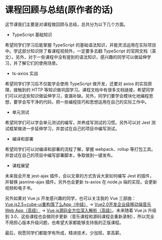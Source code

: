 # 课程回顾与总结(原作者的话)

这节课我们主要是对课程做回顾与总结，总共分为以下几个方面。

- TypeScript 基础知识

希望同学们学习后能掌握 TypeScript 的基础语法知识，并能灵活运用在实际项目中。学这部分知识除了看课程视频外，一定要多去翻 TypeScript 的官网文档（英文）。另外，对于一些课程中没有提到的语法知识，感兴趣的同学可以做延伸学习，并了解它们的使用场景。

- ts-axios 实战

希望同学们学习后不仅能学会使用 TypeScript 做开发，还要对 axios 的实现原理，接触到的 HTTP 等知识做巩固学习。课程文档中有很多文档链接，希望同学们可以对这些知识做延伸学习，查漏补缺。另外，同学们要学会模块化地编程思想，要学会写干净的代码，把一些编程技巧和思想运用在自己的实际工作中。

- 单元测试

希望同学们可以学会单元测试的编写，并养成写测试的习惯。另外可以对 Jest 测试框架做进一步延伸学习，并尝试在自己的项目中编写测试。

- 编译和部署

希望同学们可以对编译和部署的流程了解，掌握 webpack、rollup 等打包工具。并尝试在自己的项目中编写部署脚本，争取做到一键发布。

- 课程展望

未来我会开发 jest-ajax 插件，会以文章的方式告诉大家如何编写 Jest 的插件，并替换 jasmine-ajax 插件。另外也会更新 ts-axios 在 node.js 端的实现，会更新视频和电子书。

另外如果对 Vue.js 开发感兴趣的同学，也可以关注我的 Vue 三部曲：[Vue.js2.5+cube-ui重构饿了么App（中级）](https://coding.imooc.com/class/74.html)   -> [Vue2.0开发企业级移动端音乐Web App（高级）](https://coding.imooc.com/class/107.html) -> [Vue.js源码全方位深入解析（高级）](https://coding.imooc.com/class/228.html)。未来随着 Vue.js 升级到 3.0，这些课程也会做同步更新（音乐课程和源码课程会重新录制），所以完全不用担心版本升级问题，也希望大家都能够支持我的正版课程。

最后，祝愿同学们都能学有所成，精进技术，少加班，拿高薪。